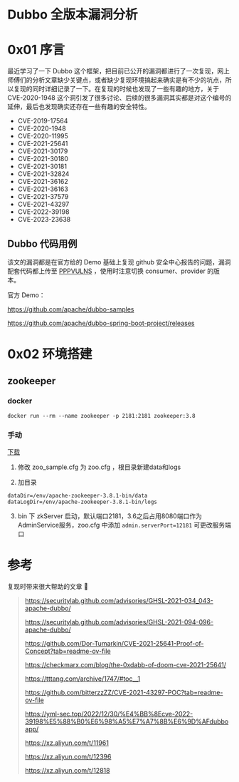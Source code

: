 # Dubbo 全版本漏洞分析

# 0x01 序言

最近学习了一下 Dubbo 这个框架，把目前已公开的漏洞都进行了一次复现，网上师傅们的分析文章缺少关键点，或者缺少复现环境搞起来确实是有不少的坑点，所以复现的同时详细记录了一下。在复现的时候也发现了一些有趣的地方，关于 CVE-2020-1948 这个洞引发了很多讨论、后续的很多漏洞其实都是对这个编号的延伸，最后也发现确实还存在一些有趣的安全特性。

- CVE-2019-17564
- CVE-2020-1948
- CVE-2020-11995
- CVE-2021-25641
- CVE-2021-30179
- CVE-2021-30180
- CVE-2021-30181
- CVE-2021-32824
- CVE-2021-36162
- CVE-2021-36163
- CVE-2021-37579
- CVE-2021-43297
- CVE-2022-39198
- CVE-2023-23638

## Dubbo 代码用例

该文的漏洞都是在官方给的 Demo 基础上复现 github 安全中心报告的问题，漏洞配套代码都上传至 [PPPVULNS](https://github.com/Whoopsunix/PPPVULNS/tree/master/components/Apache/DubboDemo) ，使用时注意切换 consumer、provider 的版本。

官方 Demo：

https://github.com/apache/dubbo-samples

https://github.com/apache/dubbo-spring-boot-project/releases

# 0x02 环境搭建

## zookeeper

### docker

```
docker run --rm --name zookeeper -p 2181:2181 zookeeper:3.8
```

### 手动

[下载](https://zookeeper.apache.org/releases.html)

1. 修改 zoo_sample.cfg 为 zoo.cfg ，根目录新建data和logs

2. 加目录

```
dataDir=/env/apache-zookeeper-3.8.1-bin/data
dataLogDir=/env/apache-zookeeper-3.8.1-bin/logs
```

3. bin 下 zkServer 启动，默认端口2181，3.6之后占用8080端口作为AdminService服务，zoo.cfg 中添加 `admin.serverPort=12181` 可更改服务端口

# 参考

复现时带来很大帮助的文章 🫡

> https://securitylab.github.com/advisories/GHSL-2021-034_043-apache-dubbo/
>
> https://securitylab.github.com/advisories/GHSL-2021-094-096-apache-dubbo/
>
> https://github.com/Dor-Tumarkin/CVE-2021-25641-Proof-of-Concept?tab=readme-ov-file
>
> https://checkmarx.com/blog/the-0xdabb-of-doom-cve-2021-25641/
>
> https://tttang.com/archive/1747/#toc__1
>
> https://github.com/bitterzzZZ/CVE-2021-43297-POC?tab=readme-ov-file
>
> https://yml-sec.top/2022/12/30/%E4%BB%8Ecve-2022-39198%E5%88%B0%E6%98%A5%E7%A7%8B%E6%9D%AFdubboapp/
>
> https://xz.aliyun.com/t/11961
>
> https://xz.aliyun.com/t/12396
>
> https://xz.aliyun.com/t/12818

